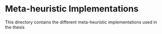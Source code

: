 # Meta-heuristic Implementations

This directory contains the different meta-heuristic implementations used in the thesis
